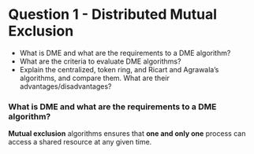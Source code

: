 # **Question 1 - Distributed Mutual Exclusion** 

* What is DME and what are the requirements to a DME algorithm?
* What are the criteria to evaluate DME algorithms?
* Explain the centralized, token ring, and Ricart and Agrawala’s algorithms, and compare them. What are their advantages/disadvantages?



### What is DME and what are the requirements to a DME algorithm?

**Mutual exclusion** algorithms ensures that **one and only one** process can access a shared resource at any given time.

